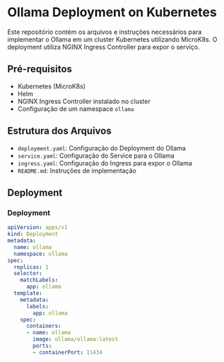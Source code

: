 # Ollama Deployment on Kubernetes

Este repositório contém os arquivos e instruções necessários para implementar o Ollama em um cluster Kubernetes utilizando MicroK8s. O deployment utiliza NGINX Ingress Controller para expor o serviço.

## Pré-requisitos

- Kubernetes (MicroK8s)
- Helm
- NGINX Ingress Controller instalado no cluster
- Configuração de um namespace `ollama`

## Estrutura dos Arquivos

- `deployment.yaml`: Configuração do Deployment do Ollama
- `service.yaml`: Configuração do Service para o Ollama
- `ingress.yaml`: Configuração do Ingress para expor o Ollama
- `README.md`: Instruções de implementação

## Deployment

### Deployment

```yaml
apiVersion: apps/v1
kind: Deployment
metadata:
  name: ollama
  namespace: ollama
spec:
  replicas: 1
  selector:
    matchLabels:
      app: ollama
  template:
    metadata:
      labels:
        app: ollama
    spec:
      containers:
      - name: ollama
        image: ollama/ollama:latest
        ports:
        - containerPort: 11434
